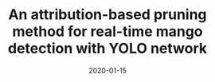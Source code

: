 ---
title: "An attribution-based pruning method for real-time mango detection with YOLO network"
collection: publications
permalink: /publication/2020-attr-prune
date: 2020-01-15
venue: 'Computers and Electronics in Agriculture'
# paperurl: '/files/pdf/research/Turning the Lights on.pdf'
link: 'https://www.sciencedirect.com/science/article/pii/S0168169919313717?dgcid=author'
github: 'https://github.com/GlowingHorse/Fast-Mango-Detection'
book: '/research/30ad-neuron-attr/'
# code: 'https://doi.org/10.5281/zenodo.3534596'
# zenodo: 'https://zenodo.org/badge/DOI/10.5281/zenodo.3534596.svg'
# researchButton: 'https://shirui-homepage.com/research/attr-prune/'
citation: 'Rui Shi, <a href="https://li-tianxing.github.io/">Tianxing Li</a>, <a href="http://www.graco.c.u-tokyo.ac.jp/yama-lab/index.php">Yasushi Yamaguchi</a>. <i>Computers and Electronics in Agriculture</i>, 2020, 169: 105214.'
---